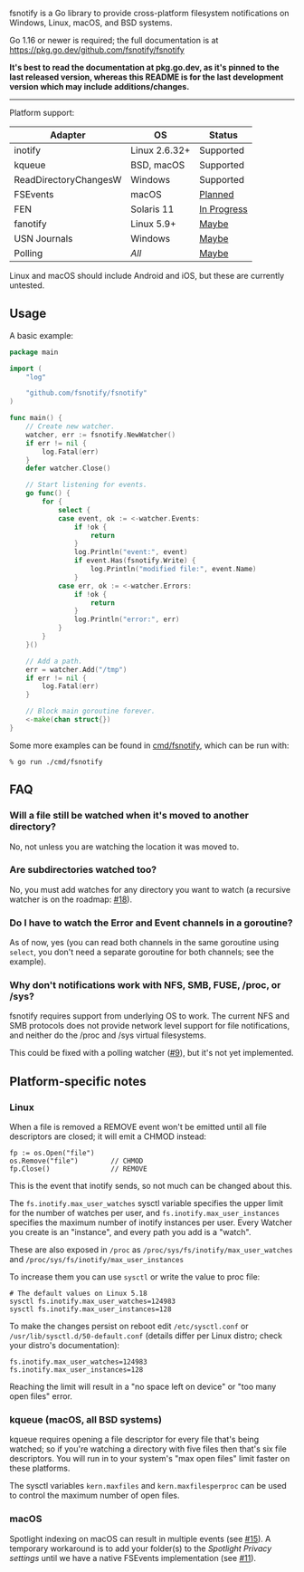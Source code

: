 fsnotify is a Go library to provide cross-platform filesystem notifications on
Windows, Linux, macOS, and BSD systems.

Go 1.16 or newer is required; the full documentation is at
https://pkg.go.dev/github.com/fsnotify/fsnotify

**It's best to read the documentation at pkg.go.dev, as it's pinned to the last
released version, whereas this README is for the last development version which
may include additions/changes.**

---

Platform support:

| Adapter               | OS             | Status                                                       |
| --------------------- | ---------------| -------------------------------------------------------------|
| inotify               | Linux 2.6.32+  | Supported                                                    |
| kqueue                | BSD, macOS     | Supported                                                    |
| ReadDirectoryChangesW | Windows        | Supported                                                    |
| FSEvents              | macOS          | [Planned](https://github.com/fsnotify/fsnotify/issues/11)    |
| FEN                   | Solaris 11     | [In Progress](https://github.com/fsnotify/fsnotify/pull/371) |
| fanotify              | Linux 5.9+     | [Maybe](https://github.com/fsnotify/fsnotify/issues/114)     |
| USN Journals          | Windows        | [Maybe](https://github.com/fsnotify/fsnotify/issues/53)      |
| Polling               | *All*          | [Maybe](https://github.com/fsnotify/fsnotify/issues/9)       |

Linux and macOS should include Android and iOS, but these are currently untested.

Usage
-----
A basic example:

```go
package main

import (
    "log"

    "github.com/fsnotify/fsnotify"
)

func main() {
    // Create new watcher.
    watcher, err := fsnotify.NewWatcher()
    if err != nil {
        log.Fatal(err)
    }
    defer watcher.Close()

    // Start listening for events.
    go func() {
        for {
            select {
            case event, ok := <-watcher.Events:
                if !ok {
                    return
                }
                log.Println("event:", event)
                if event.Has(fsnotify.Write) {
                    log.Println("modified file:", event.Name)
                }
            case err, ok := <-watcher.Errors:
                if !ok {
                    return
                }
                log.Println("error:", err)
            }
        }
    }()

    // Add a path.
    err = watcher.Add("/tmp")
    if err != nil {
        log.Fatal(err)
    }

    // Block main goroutine forever.
    <-make(chan struct{})
}
```

Some more examples can be found in [cmd/fsnotify](cmd/fsnotify), which can be
run with:

    % go run ./cmd/fsnotify

FAQ
---
### Will a file still be watched when it's moved to another directory?
No, not unless you are watching the location it was moved to.

### Are subdirectories watched too?
No, you must add watches for any directory you want to watch (a recursive
watcher is on the roadmap: [#18]).

[#18]: https://github.com/fsnotify/fsnotify/issues/18

### Do I have to watch the Error and Event channels in a goroutine?
As of now, yes (you can read both channels in the same goroutine using `select`,
you don't need a separate goroutine for both channels; see the example).

### Why don't notifications work with NFS, SMB, FUSE, /proc, or /sys?
fsnotify requires support from underlying OS to work. The current NFS and SMB
protocols does not provide network level support for file notifications, and
neither do the /proc and /sys virtual filesystems.

This could be fixed with a polling watcher ([#9]), but it's not yet implemented.

[#9]: https://github.com/fsnotify/fsnotify/issues/9

Platform-specific notes
-----------------------
### Linux
When a file is removed a REMOVE event won't be emitted until all file
descriptors are closed; it will emit a CHMOD instead:

    fp := os.Open("file")
    os.Remove("file")        // CHMOD
    fp.Close()               // REMOVE

This is the event that inotify sends, so not much can be changed about this.

The `fs.inotify.max_user_watches` sysctl variable specifies the upper limit for
the number of watches per user, and `fs.inotify.max_user_instances` specifies
the maximum number of inotify instances per user. Every Watcher you create is an
"instance", and every path you add is a "watch".

These are also exposed in `/proc` as `/proc/sys/fs/inotify/max_user_watches` and
`/proc/sys/fs/inotify/max_user_instances`

To increase them you can use `sysctl` or write the value to proc file:

    # The default values on Linux 5.18
    sysctl fs.inotify.max_user_watches=124983
    sysctl fs.inotify.max_user_instances=128

To make the changes persist on reboot edit `/etc/sysctl.conf` or
`/usr/lib/sysctl.d/50-default.conf` (details differ per Linux distro; check your
distro's documentation):

    fs.inotify.max_user_watches=124983
    fs.inotify.max_user_instances=128

Reaching the limit will result in a "no space left on device" or "too many open
files" error.

### kqueue (macOS, all BSD systems)
kqueue requires opening a file descriptor for every file that's being watched;
so if you're watching a directory with five files then that's six file
descriptors. You will run in to your system's "max open files" limit faster on
these platforms.

The sysctl variables `kern.maxfiles` and `kern.maxfilesperproc` can be used to
control the maximum number of open files.

### macOS
Spotlight indexing on macOS can result in multiple events (see [#15]). A temporary
workaround is to add your folder(s) to the *Spotlight Privacy settings* until we
have a native FSEvents implementation (see [#11]).

[#11]: https://github.com/fsnotify/fsnotify/issues/11
[#15]: https://github.com/fsnotify/fsnotify/issues/15
